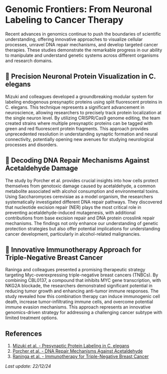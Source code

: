 # Genomic Frontiers: From Neuronal Labeling to Cancer Therapy

Recent advances in genomics continue to push the boundaries of scientific understanding, offering innovative approaches to visualize cellular processes, unravel DNA repair mechanisms, and develop targeted cancer therapies. These studies demonstrate the remarkable progress in our ability to manipulate and understand genetic systems across different organisms and research domains.

## 🧠 Precision Neuronal Protein Visualization in C. elegans

Mizuki and colleagues developed a groundbreaking modular system for labeling endogenous presynaptic proteins using split fluorescent proteins in C. elegans. This technique represents a significant advancement in neuroscience, allowing researchers to precisely track protein localization at the single neuron level. By utilizing CRISPR/Cas9 genome editing, the team created strains where multiple presynaptic proteins can be tagged with green and red fluorescent protein fragments. This approach provides unprecedented resolution in understanding synaptic formation and neural connectivity, potentially opening new avenues for studying neurological processes and disorders.

## 🧬 Decoding DNA Repair Mechanisms Against Acetaldehyde Damage

The study by Porcher et al. provides crucial insights into how cells protect themselves from genotoxic damage caused by acetaldehyde, a common metabolite associated with alcohol consumption and environmental toxins. Using Saccharomyces cerevisiae as a model organism, the researchers systematically investigated different DNA repair pathways. They discovered that nucleotide excision repair (NER) plays the most critical role in preventing acetaldehyde-induced mutagenesis, with additional contributions from base excision repair and DNA protein crosslink repair mechanisms. The findings not only enhance our understanding of genetic protection strategies but also offer potential implications for understanding cancer development, particularly in alcohol-related malignancies.

## 🔬 Innovative Immunotherapy Approach for Triple-Negative Breast Cancer

Raninga and colleagues presented a promising therapeutic strategy targeting Myc-overexpressing triple-negative breast cancers (TNBCs). By combining CBL0137, a compound that inhibits MYC gene transcription, with NKG2A blockade, the researchers demonstrated significant potential in reducing tumor growth and enhancing anti-tumor immune responses. The study revealed how this combination therapy can induce immunogenic cell death, increase tumor-infiltrating immune cells, and overcome potential immune evasion mechanisms. This approach represents an innovative genomics-driven strategy for addressing a challenging cancer subtype with limited treatment options.

## References

1. [Mizuki et al. - Presynaptic Protein Labeling in C. elegans](https://pubmed.ncbi.nlm.nih.gov/39708832)
2. [Porcher et al. - DNA Repair Mechanisms Against Acetaldehyde](https://pubmed.ncbi.nlm.nih.gov/39707916)
3. [Raninga et al. - Immunotherapy for Triple-Negative Breast Cancer](https://pubmed.ncbi.nlm.nih.gov/39706891)

*Last update: 22/12/24*
